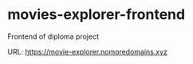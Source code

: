 # movies-explorer-frontend
Frontend of diploma project

URL: https://movie-explorer.nomoredomains.xyz 
